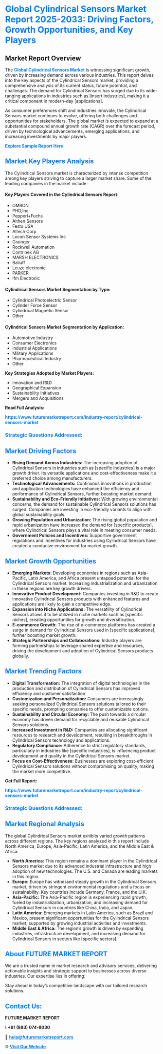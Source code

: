 <h1 style="color: #007BFF;">Global Cylindrical Sensors Market Report 2025-2033: Driving Factors, Growth Opportunities, and Key Players</h1>

<section id="overview">
<h2>Market Report Overview</h2>
<p>The <a href="https://www.futuremarketreport.com/industry-report/cylindrical-sensors-market" style="color: #007BFF; text-decoration: none;"><strong>Global Cylindrical Sensors Market</strong></a> is witnessing significant growth, driven by increasing demand across various industries. This report delves into the key aspects of the Cylindrical Sensors market, providing a comprehensive analysis of its current status, future potential, and challenges. The demand for Cylindrical Sensors has surged due to its wide-ranging applications in industries such as [insert industries], making it a critical component in modern-day [applications].</p>
<p>As consumer preferences shift and industries innovate, the Cylindrical Sensors market continues to evolve, offering both challenges and opportunities for stakeholders. The global market is expected to expand at a substantial compound annual growth rate (CAGR) over the forecast period, driven by technological advancements, emerging applications, and increasing investments by major players.</p>
</section>

<section id="overview">
<p><a href="https://www.futuremarketreport.com/request-sample/reportId=75344" style="color: #007BFF; text-decoration: none;"><strong>Explore Sample Report Here</strong></a></p>
</section>

<section id="key-players">
<h2 style="color: #007BFF;">Market Key Players Analysis</h2>
<p>The Cylindrical Sensors market is characterized by intense competition among key players striving to capture a larger market share. Some of the leading companies in the market include:</p>
<h4>Key Players Covered in the Cylindrical Sensors Report:</h4>
<ul><li>OMRON</li><li>PHD,Inc</li><li>Pepperl+Fuchs</li><li>Althen Sensors</li><li>Festo USA</li><li>Altech Corp</li><li>Locon Sensor Systems Inc</li><li>Grainger</li><li>Rockwell Automation</li><li>Contrinex AG</li><li>MARSH ELECTRONICS</li><li>Balluff</li><li>Leuze electronic</li><li>PARKER</li><li>Ifm Electronic</li></ul>
<h4>Cylindrical Sensors Market Segmentation by Type:</h4>
<ul><li>Cylindrical Photoelectric Sensor</li><li>Cylinder Force Sensor</li><li>Cylindrical Magnetic Sensor</li><li>Other</li></ul>

<h4>Cylindrical Sensors Market Segmentation by Application:</h4>
<ul><li>Automotive Industry</li><li>Consumer Electronics</li><li>Industrial Applications</li><li>Military Applications</li><li>Pharmaceutical Industry</li><li>Other</li></ul>
<p><strong>Key Strategies Adopted by Market Players:</strong></p>
<ul>
<li>Innovation and R&D</li>
<li>Geographical Expansion</li>
<li>Sustainability Initiatives</li>
<li>Mergers and Acquisitions</li>
</ul>
</section>

<section>
<p><strong>Read Full Analysis: </strong></p><a href="https://www.futuremarketreport.com/industry-report/cylindrical-sensors-market" style="color: #007BFF; text-decoration: none;"><strong>https://www.futuremarketreport.com/industry-report/cylindrical-sensors-market</strong></a>
<h3 style="color: #007BFF;">Strategic Questions Addressed:</h3>
</section>

<section id="driving-factors">
<h2 style="color: #007BFF;">Market Driving Factors</h2>
<ul>
<li><strong>Rising Demand Across Industries:</strong> The increasing adoption of Cylindrical Sensors in industries such as [specific industries] is a major growth driver. Its versatile applications and cost-effectiveness make it a preferred choice among manufacturers.</li>
<li><strong>Technological Advancements:</strong> Continuous innovations in production and application technologies have enhanced the efficiency and performance of Cylindrical Sensors, further boosting market demand.</li>
<li><strong>Sustainability and Eco-Friendly Initiatives:</strong> With growing environmental concerns, the demand for sustainable Cylindrical Sensors solutions has surged. Companies are investing in eco-friendly variants to align with global sustainability goals.</li>
<li><strong>Growing Population and Urbanization:</strong> The rising global population and rapid urbanization have increased the demand for [specific products], where Cylindrical Sensors plays a vital role in meeting consumer needs.</li>
<li><strong>Government Policies and Incentives:</strong> Supportive government regulations and incentives for industries using Cylindrical Sensors have created a conducive environment for market growth.</li>
</ul>
</section>

<section id="growth-opportunities">
<h2 style="color: #007BFF;">Market Growth Opportunities</h2>
<ul>
<li><strong>Emerging Markets:</strong> Developing economies in regions such as Asia-Pacific, Latin America, and Africa present untapped potential for the Cylindrical Sensors market. Increasing industrialization and urbanization in these regions are key growth drivers.</li>
<li><strong>Innovative Product Development:</strong> Companies investing in R&D to create innovative Cylindrical Sensors products with enhanced features and applications are likely to gain a competitive edge.</li>
<li><strong>Expansion into Niche Applications:</strong> The versatility of Cylindrical Sensors allows it to be utilized in niche markets such as [specific niches], creating opportunities for growth and diversification.</li>
<li><strong>E-commerce Growth:</strong> The rise of e-commerce platforms has created a surge in demand for Cylindrical Sensors used in [specific applications], further boosting market growth.</li>
<li><strong>Strategic Partnerships and Collaborations:</strong> Industry players are forming partnerships to leverage shared expertise and resources, driving the development and adoption of Cylindrical Sensors products globally.</li>
</ul>
</section>

<section id="trending-factors">
<h2 style="color: #007BFF;">Market Trending Factors</h2>
<ul>
<li><strong>Digital Transformation:</strong> The integration of digital technologies in the production and distribution of Cylindrical Sensors has improved efficiency and customer satisfaction.</li>
<li><strong>Customization and Personalization:</strong> Consumers are increasingly seeking personalized Cylindrical Sensors solutions tailored to their specific needs, prompting companies to offer customizable options.</li>
<li><strong>Sustainability and Circular Economy:</strong> The push towards a circular economy has driven demand for recyclable and reusable Cylindrical Sensors solutions.</li>
<li><strong>Increased Investment in R&D:</strong> Companies are allocating significant resources to research and development, resulting in breakthroughs in Cylindrical Sensors technology and applications.</li>
<li><strong>Regulatory Compliance:</strong> Adherence to strict regulatory standards, particularly in industries like [specific industries], is influencing product development and quality in the Cylindrical Sensors market.</li>
<li><strong>Focus on Cost-Effectiveness:</strong> Businesses are exploring cost-efficient Cylindrical Sensors solutions without compromising on quality, making the market more competitive.</li>
</ul>
</section>

<section>
<p><strong>Get Full Report: </strong></p><a href="https://www.futuremarketreport.com/industry-report/cylindrical-sensors-market" style="color: #007BFF; text-decoration: none;"><strong>https://www.futuremarketreport.com/industry-report/cylindrical-sensors-market</strong></a>
<h3 style="color: #007BFF;">Strategic Questions Addressed:</h3>
</section>


<section id="regional-analysis">
<h2 style="color: #007BFF;">Market Regional Analysis</h2>
<p>The global Cylindrical Sensors market exhibits varied growth patterns across different regions. The key regions analyzed in this report include North America, Europe, Asia-Pacific, Latin America, and the Middle East & Africa:</p>
<ul>
<li><strong>North America:</strong> This region remains a dominant player in the Cylindrical Sensors market due to its advanced industrial infrastructure and high adoption of new technologies. The U.S. and Canada are leading markets in this region.</li>
<li><strong>Europe:</strong> Europe has witnessed steady growth in the Cylindrical Sensors market, driven by stringent environmental regulations and a focus on sustainability. Key countries include Germany, France, and the U.K.</li>
<li><strong>Asia-Pacific:</strong> The Asia-Pacific region is experiencing rapid growth, fueled by industrialization, urbanization, and increasing demand for Cylindrical Sensors in countries like China, India, and Japan.</li>
<li><strong>Latin America:</strong> Emerging markets in Latin America, such as Brazil and Mexico, present significant opportunities for the Cylindrical Sensors market, supported by growing industrial activities and investments.</li>
<li><strong>Middle East & Africa:</strong> The region’s growth is driven by expanding industries, infrastructure development, and increasing demand for Cylindrical Sensors in sectors like [specific sectors].</li>
</ul>
</section>

<footer>
<h2 style="color: #007BFF;">About FUTURE MARKET REPORT</h2>
<p>We are a trusted name in market research and advisory services, delivering actionable insights and strategic support to businesses across diverse industries. Our expertise lies in offering:</p>

<p>Stay ahead in today’s competitive landscape with our tailored research solutions.</p>

<h2 style="color: #007BFF;">Contact Us:</h2>
<p><strong>FUTURE MARKET REPORT</strong></p>
<p>📞 <strong>+91 (883) 074-8030</strong></p>
<p>📧 <strong><a href="mailto:help@futuremarketreport.com" style="color: #007BFF;">help@futuremarketreport.com</a></strong></p>
<p>🌐 <strong><a href="https://www.futuremarketreport.com/" style="color: #007BFF;">Visit Our Website</a></strong></p>
</footer>